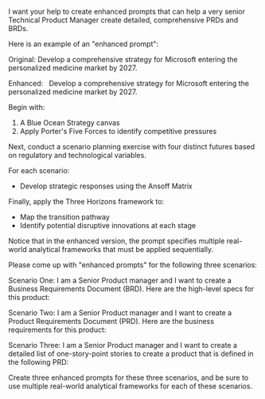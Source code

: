 I want your help to create enhanced prompts that can help a very senior Technical Product Manager create detailed, comprehensive PRDs and BRDs. 

Here is an example of an "enhanced prompt":

Original: Develop a comprehensive strategy for Microsoft 
entering the personalized medicine market by 2027.

Enhanced: 
  
Develop a comprehensive strategy for Microsoft entering 
the personalized medicine market by 2027.

Begin with:
1. A Blue Ocean Strategy canvas
2. Apply Porter's Five Forces to identify competitive pressures

Next, conduct a scenario planning exercise with four 
distinct futures based on regulatory and technological variables.

For each scenario:
- Develop strategic responses using the Ansoff Matrix

Finally, apply the Three Horizons framework to:
- Map the transition pathway
- Identify potential disruptive innovations at each stage


Notice that in the enhanced version, the prompt specifies multiple real-world analytical frameworks that must be applied sequentially.

Please come up with "enhanced prompts" for the following three scenarios:

Scenario One: I am a Senior Product manager and I want to create a Business Requirements Document (BRD). Here are the high-level specs for this product: <SPECS GO HERE>

Scenario Two: I am a Senior Product manager and I want to create a Product Requirements Document (PRD). Here are the business requirements for this product: <BRD GOES HERE>

Scenario Three: I am a Senior Product manager and I want to create a detailed list of one-story-point stories to create a product that is defined in the following PRD: <PRD GOES HERE>

Create three enhanced prompts for these three scenarios, and be sure to use multiple real-world analytical frameworks for each of these scenarios.